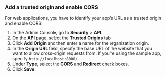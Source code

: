 ### Add a trusted origin and enable CORS

For web applications, you have to identify your app's URL as a trusted origin and enable [CORS](/docs/guides/enable-cors/):

1. In the Admin Console, go to **Security** > **API**.
1. On the **API** page, select the **Trusted Origins** tab.
1. Click **Add Origin** and then enter a name for the organization origin.
1. In the **Origin URL** field, specify the base URL of the website that you want to allow cross-origin requests from. If you're using the sample app, specify `http://localhost:8000/`.
1. Under **Type**, select the **CORS** and **Redirect** check boxes.
1. Click **Save**.
